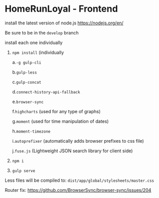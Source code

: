 # HomeRunLoyal - Frontend

install the latest version of node.js https://nodejs.org/en/

Be sure to be in the `develop` branch

install each one individually

1. `npm install` (individually

      a.`-g gulp-cli`

      b.`gulp-less`

      c.`gulp-concat`

      d.`connect-history-api-fallback`

      e.`browser-sync`

      f.`highcharts` (used for any type of graphs)

      g.`moment` (used for time manipulation of dates)
      
      h.`moment-timezone`

      i.`autoprefixer` (automatically adds browser prefixes to css file)

      j.`fuse.js` (Lightweight JSON search library for client side)

2. `npm i`

3. `gulp serve`

Less files will be compiled to: `dist/app/global/stylesheets/master.css`

Router fix:
https://github.com/BrowserSync/browser-sync/issues/204

